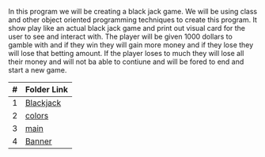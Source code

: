 In this program we will be creating a black jack game. We will be using class and other object oriented programming techniques to create this program. It show play like an actual black jack game and print out visual card for the user to see and interact with. The player will be given 1000 dollars to gamble with and if they win they will gain more money and if they lose they will lose that betting amount. If the player loses to much they will lose all their money and will not ba able to contiune and will be fored to end and start a new game.


|   #   | Folder Link                |
| :---: | -------------------------- |
|   1   | [Blackjack](blackjack.cpp) |
|   2   | [colors](colors.cpp)       |
|   3   | [main](main.cpp)           |
|   4   | [Banner](banner.cpp)       |